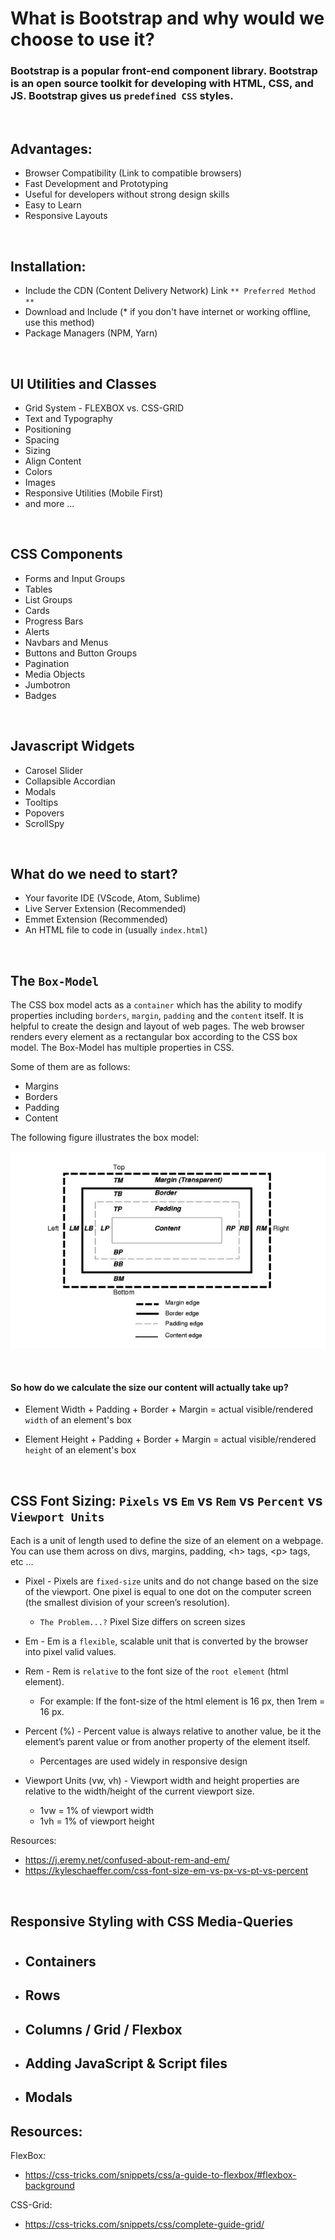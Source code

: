 # What is Bootstrap and why would we choose to use it?

### Bootstrap is a popular front-end component library. Bootstrap is an open source toolkit for developing with HTML, CSS, and JS. Bootstrap gives us `predefined CSS` styles.

&nbsp; 
## Advantages:
* Browser Compatibility   (Link to compatible browsers)
* Fast Development and Prototyping
* Useful for developers without strong design skills
* Easy to Learn
* Responsive Layouts 

&nbsp; 
## Installation:
* Include the CDN (Content Delivery Network) Link                `** Preferred Method **`
* Download and Include (* if you don't have internet or working offline, use this method)
* Package Managers (NPM, Yarn)

&nbsp; 
## UI Utilities and Classes
* Grid System - FLEXBOX vs. CSS-GRID
* Text and Typography
* Positioning
* Spacing
* Sizing
* Align Content
* Colors
* Images
* Responsive Utilities (Mobile First)
* and more ...

&nbsp; 
## CSS Components
* Forms and Input Groups
* Tables
* List Groups
* Cards
* Progress Bars
* Alerts
* Navbars and Menus
* Buttons and Button Groups
* Pagination
* Media Objects
* Jumbotron
* Badges

&nbsp; 
## Javascript Widgets
* Carosel Slider
* Collapsible Accordian
* Modals
* Tooltips
* Popovers
* ScrollSpy 

&nbsp; 
## What do we need to start?
* Your favorite IDE (VScode, Atom, Sublime)
* Live Server Extension (Recommended)
* Emmet Extension (Recommended)
* An HTML file to code in (usually `index.html`)

&nbsp; 
## The `Box-Model`

The CSS box model acts as a `container` which has the ability to modify properties including `borders`, `margin`, `padding` and the `content` itself. It is helpful to create the design and layout of web pages. The web browser renders every element as a rectangular box according to the CSS box model. The Box-Model has multiple properties in CSS. 

Some of them are as follows:

* Margins
* Borders
* Padding
* Content

The following figure illustrates the box model:

<p align="center">
  <img src='./assets/img/box-model.jpeg'/>
</p>
&nbsp; 

#### So how do we calculate the size our content will actually take up?
* Element Width + Padding + Border + Margin = actual visible/rendered `width` of an element's box

* Element Height + Padding + Border + Margin = actual visible/rendered `height` of an element's box

&nbsp;   

## CSS Font Sizing: `Pixels` vs `Em` vs `Rem` vs `Percent` vs `Viewport Units`

Each is a unit of length used to define the size of an element on a webpage. You can use them across on divs, margins, padding, \<h> tags, \<p> tags, etc ...

* Pixel - Pixels are `fixed-size` units and do not change based on the size of the viewport. One pixel is equal to one dot on the computer screen (the smallest division of your screen’s resolution).
    * `The Problem...?` Pixel Size differs on screen sizes
* Em - Em is a `flexible`, scalable unit that is converted by the browser into pixel valid values.
* Rem - Rem is `relative` to the font size of the `root element` (html element). 
    * For example: If the font-size of the html element is 16 px, then 1rem = 16 px.
* Percent (%) - Percent value is always relative to another value, be it the element’s parent value or from another property of the element itself. 
    * Percentages are used widely in responsive design
* Viewport Units (vw, vh) - Viewport width and height properties are relative to the width/height of the current viewport size.   

    * 1vw = 1% of viewport width
    * 1vh = 1% of viewport height 


Resources: 
* https://j.eremy.net/confused-about-rem-and-em/
* https://kyleschaeffer.com/css-font-size-em-vs-px-vs-pt-vs-percent

&nbsp;  
## Responsive Styling with CSS Media-Queries


#
* ## Containers
* ## Rows
* ## Columns / Grid / Flexbox
* ## Adding JavaScript & Script files
* ## Modals




## Resources:

FlexBox:
* https://css-tricks.com/snippets/css/a-guide-to-flexbox/#flexbox-background

CSS-Grid:
* https://css-tricks.com/snippets/css/complete-guide-grid/